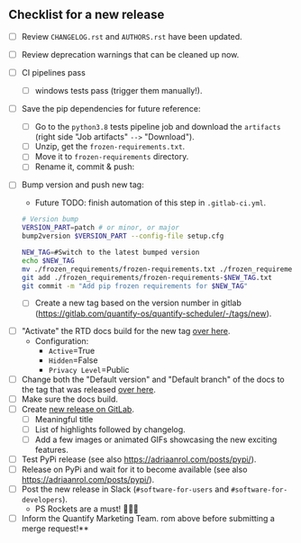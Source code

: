 ## Checklist for a new release

- [ ] Review `CHANGELOG.rst` and `AUTHORS.rst` have been updated.
- [ ] Review deprecation warnings that can be cleaned up now.
- [ ] CI pipelines pass
    - [ ] windows tests pass (trigger them manually!).
- [ ] Save the pip dependencies for future reference:
    - [ ] Go to the `python3.8` tests pipeline job and download the `artifacts` (right side "Job artifacts" `-->` "Download").
    - [ ] Unzip, get the `frozen-requirements.txt`.
    - [ ] Move it to `frozen-requirements` directory.
    - [ ] Rename it, commit & push:

- [ ] Bump version and push new tag:
    - Future TODO: finish automation of this step in `.gitlab-ci.yml`.

    ```bash
    # Version bump
    VERSION_PART=patch # or minor, or major
    bump2version $VERSION_PART --config-file setup.cfg
    ```

    ```bash
    NEW_TAG=#Switch to the latest bumped version
    echo $NEW_TAG
    mv ./frozen_requirements/frozen-requirements.txt ./frozen_requirements/frozen-requirements-$NEW_TAG.txt
    git add ./frozen_requirements/frozen-requirements-$NEW_TAG.txt
    git commit -m "Add pip frozen requirements for $NEW_TAG"
    ```

    - [ ] Create a new tag based on the version number in gitlab (https://gitlab.com/quantify-os/quantify-scheduler/-/tags/new).

<!-- - [ ] Run **one** of the major/minor/patch version bump (manual) jobs in the CI pipeline of the MR. -->
<!--     - NB this can only be done after unix and windows test & docs jobs pass. -->


- [ ] "Activate" the RTD docs build for the new tag [over here](https://readthedocs.com/projects/quantify-quantify-scheduler/versions/).
    - Configuration:
        - `Active`=True
        - `Hidden`=False
        - `Privacy Level`=Public
- [ ] Change both the "Default version" and "Default branch" of the docs to the tag that was released [over here](https://readthedocs.com/dashboard/quantify-quantify-scheduler/advanced/).
- [ ] Make sure the docs build.
- [ ] Create [new release on GitLab](https://gitlab.com/quantify-os/quantify-scheduler/-/releases).
    - [ ] Meaningful title
    - [ ] List of highlights followed by changelog.
    - [ ] Add a few images or animated GIFs showcasing the new exciting features.

- [ ] Test PyPi release (see also https://adriaanrol.com/posts/pypi/).
- [ ] Release on PyPi and wait for it to become available (see also https://adriaanrol.com/posts/pypi/).
- [ ] Post the new release in Slack (`#software-for-users` and `#software-for-developers`).
    - PS Rockets are a must! 🚀🚀🚀
- [ ] Inform the Quantify Marketing Team.
rom above before submitting a merge request!**

